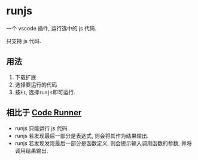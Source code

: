 # runjs

一个 vscode 插件, 运行选中的 js 代码.

只支持 js 代码.

## 用法

1. 下载扩展
2. 选择要运行的代码
3. 按`F1`, 选择`runjs`即可运行.

## 相比于 [Code Runner](https://marketplace.visualstudio.com/items?itemName=formulahendry.code-runner)

- runjs 只能运行 js 代码.
- runjs 若发现最后一部分是表达式, 则会将其作为结果输出.
- runjs 若发现发现最后一部分是函数定义, 则会提示输入调用函数的参数, 并将调用结果输出.
